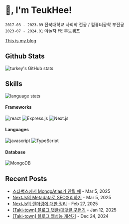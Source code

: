 # 👋, I'm TeukHee!

`2017-03 - 2023.09` 전북대학교 사회학 전공 / 컴퓨터공학 부전공  
`2023-07 - 2024.01` 야놀자 FE 부트캠프    

[This is my blog](https://taki-town.vercel.app/)

## Github Stats
![turkey's GitHub stats](https://github-readme-stats.vercel.app/api?username=turkey-kim&theme=onedark&hide_border=true)  

## Skills

![language stats](https://github-readme-stats.vercel.app/api/top-langs/?username=turkey-kim&layout=compact&theme=onedark&hide_border=true)

#### Frameworks
![react](https://img.shields.io/badge/React-20232A?style=for-the-badge&logo=react&logoColor=61DAFB)
![Express.js](https://img.shields.io/badge/express.js-%23404d59.svg?style=for-the-badge&logo=express&logoColor=%2361DAFB)
![Next.js](https://img.shields.io/badge/next.js-000000?style=for-the-badge&logo=nextdotjs&logoColor=white)

#### Languages
![javascript](https://img.shields.io/badge/JavaScript-323330?style=for-the-badge&logo=javascript&logoColor=F7DF1E)
![TypeScript](https://img.shields.io/badge/typescript-%23007ACC.svg?style=for-the-badge&logo=typescript&logoColor=white)


#### Database
![MongoDB](https://img.shields.io/badge/MongoDB-%234ea94b.svg?style=for-the-badge&logo=mongodb&logoColor=white)

## Recent Posts
- [스타벅스에서 MongoAtlas가 안될 때](https://taki-town.vercel.app/post/%EC%8A%A4%ED%83%80%EB%B2%85%EC%8A%A4%EC%97%90%EC%84%9C%20MongoAtlas%20%EC%A0%91%EC%86%8D%EC%9D%B4%20%EC%95%88%EB%90%A0%20%EB%95%8C%20(feat.%20ENODATA)) - Mar 5, 2025
- [NextJs의 Metadata로 SEO처리하기](https://taki-town.vercel.app/post/NextJs%EC%97%90%EC%84%9C%20SEO%20%EC%B2%98%EB%A6%AC%ED%95%98%EA%B8%B0) - Mar 5, 2025
- [NextJs의 렌더링에 대한 정리](https://taki-town.vercel.app/post/[NextJS]%20NextJS%EC%9D%98%20%EB%A0%8C%EB%8D%94%EB%A7%81) - Feb 27, 2025
- [[Taki-town] 블로그 댓글/대댓글 구현기](https://taki-town.vercel.app/post/[Taki%20Town]%20%EB%8C%93%EA%B8%80&%EB%8C%80%EB%8C%93%EA%B8%80%20%EA%B8%B0%EB%8A%A5%20%EA%B5%AC%ED%98%84%ED%95%98%EA%B8%B0) - Jan 12, 2025
- [[Taki-town] 블로그 웹성능 개선기](https://taki-town.vercel.app/post/[Taki-town]%20%EC%9B%B9%20%EC%84%B1%EB%8A%A5%20%EA%B0%9C%EC%84%A0%EA%B8%B0) - Dec 24, 2024
